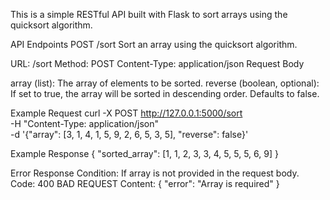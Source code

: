 This is a simple RESTful API built with Flask to sort arrays using the quicksort algorithm.

API Endpoints
POST /sort
Sort an array using the quicksort algorithm.

URL: /sort
Method: POST
Content-Type: application/json
Request Body

array (list): The array of elements to be sorted.
reverse (boolean, optional): If set to true, the array will be sorted in descending order. Defaults to false.

Example Request
curl -X POST http://127.0.0.1:5000/sort \
-H "Content-Type: application/json" \
-d '{"array": [3, 1, 4, 1, 5, 9, 2, 6, 5, 3, 5], "reverse": false}'

Example Response
{
    "sorted_array": [1, 1, 2, 3, 3, 4, 5, 5, 5, 6, 9]
}

Error Response
Condition: If array is not provided in the request body.
Code: 400 BAD REQUEST
Content:
{
    "error": "Array is required"
}

